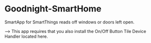 # Goodnight-SmartHome
SmartApp for SmartThings reads off windows or doors left open.

-->  This app requires that you also install the On/Off Button Tile Device Handler located here.


